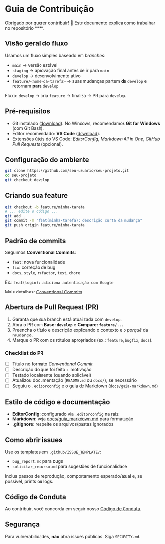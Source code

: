 # Guia de Contribuição

Obrigado por querer contribuir! 🎉 Este documento explica como trabalhar no repositório ****.

## Visão geral do fluxo

Usamos um fluxo simples baseado em *branches*:

- `main` → versão estável
- `staging` → aprovação final antes de ir para `main`
- `develop` → desenvolvimento ativo
- `feature/<nome-da-tarefa>` → suas mudanças partem **de** `develop` e retornam **para** `develop`

Fluxo: `develop` → cria `feature` → finaliza → PR para `develop`.

## Pré-requisitos

- Git instalado ([download](https://git-scm.com/downloads)). No Windows, recomendamos **Git for Windows** (com Git Bash).
- Editor recomendado: **VS Code** ([download](https://code.visualstudio.com/)).
- Extensões úteis do VS Code: *EditorConfig*, *Markdown All in One*, *GitHub Pull Requests* (opcional).

## Configuração do ambiente

```bash
git clone https://github.com/seu-usuario/seu-projeto.git
cd seu-projeto
git checkout develop
```

## Criando sua feature

```bash
git checkout -b feature/minha-tarefa
# ... edite o código ...
git add .
git commit -m "feat(minha-tarefa): descrição curta da mudança"
git push origin feature/minha-tarefa
```

## Padrão de commits

Seguimos **Conventional Commits**:
- `feat`: nova funcionalidade
- `fix`: correção de bug
- `docs`, `style`, `refactor`, `test`, `chore`

Ex.: `feat(login): adiciona autenticação com Google`

Mais detalhes: [Conventional Commits](https://www.conventionalcommits.org/pt-br/v1.0.0/)

## Abertura de Pull Request (PR)

1. Garanta que sua branch está atualizada com `develop`.
2. Abra o PR com **Base: `develop`** e **Compare: `feature/...`**.
3. Preencha o título e descrição explicando o contexto e o *porquê* da mudança.
4. Marque o PR com os rótulos apropriados (ex.: `feature`, `bugfix`, `docs`).

### Checklist do PR

- [ ] Título no formato *Conventional Commit*
- [ ] Descrição do que foi feito + motivação
- [ ] Testado localmente (quando aplicável)
- [ ] Atualizou documentação (`README.md` ou `docs/`), se necessário
- [ ] Seguiu o `.editorconfig` e o guia de Markdown (`docs/guia-markdown.md`)

## Estilo de código e documentação

- **EditorConfig**: configurado via `.editorconfig` na raiz
- **Markdown**: veja [docs/guia_markdown.md](./docs/guia_markdown.md) para formatação
- **.gitignore**: respeite os arquivos/pastas ignorados

## Como abrir issues

Use os templates em `.github/ISSUE_TEMPLATE/`:
- `bug_report.md` para bugs
- `solicitar_recurso.md` para sugestões de funcionalidade

Inclua passos de reprodução, comportamento esperado/atual e, se possível, prints ou logs.

## Código de Conduta

Ao contribuir, você concorda em seguir nosso [Código de Conduta](CODE_OF_CONDUCT.md).

## Segurança

Para vulnerabilidades, **não** abra issues públicas. Siga `SECURITY.md`.
